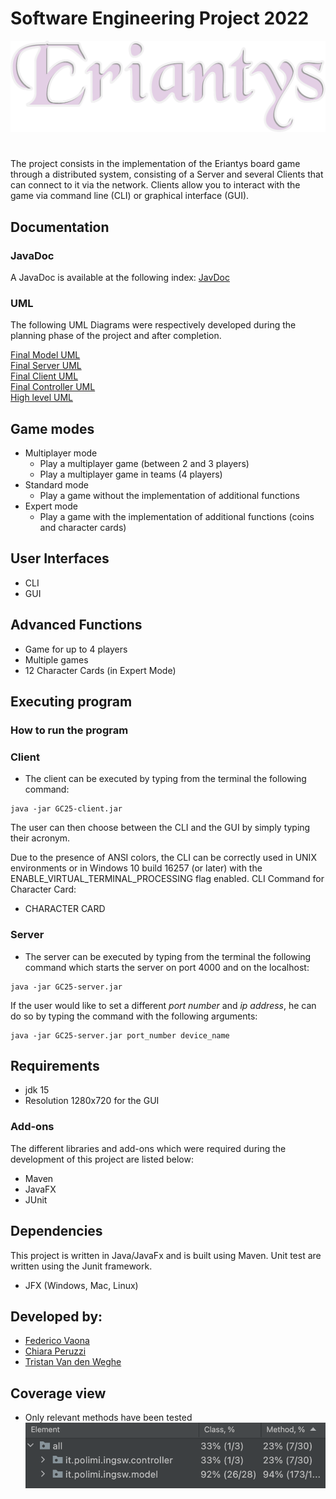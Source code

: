 # Software Engineering Project 2022 


![alt text](src/main/resources/images/Logo_Eriantys.png)
#

The project consists in the implementation of the Eriantys board game through a distributed system, consisting of a Server and several Clients that can connect to it via the network. Clients allow you to interact with the game via command line (CLI) or graphical interface (GUI).
## Documentation

### JavaDoc
A JavaDoc is available at the following index:
[JavDoc](deliverables/JavaDoc)

### UML
The following UML Diagrams were respectively developed during the planning phase of the project and after completion.

[Final Model UML](deliverables/UML/model_initialUML.jpg)     
[Final Server UML](deliverables/UML/Server_finalUML.jpg)    
[Final Client UML](deliverables/UML/Client_finalUML.jpg)  
[Final Controller UML](deliverables/UML/Controller_finalUML.jpg)  
[High level UML](deliverables/UML/ingsw.png)

## Game modes
* Multiplayer mode
    * Play a multiplayer game (between 2 and 3 players)
    * Play a multiplayer game in teams (4 players)
* Standard mode
    * Play a game without the implementation of additional functions
* Expert mode
    * Play a game with the implementation of additional functions (coins and character cards)
  

## User Interfaces
* CLI
* GUI

## Advanced Functions

* Game for up to 4 players
* Multiple games
* 12 Character Cards (in Expert Mode)

## Executing program

### How to run the program

### Client
* The client can be executed by typing from the terminal the following command:
```
java -jar GC25-client.jar
```
The user can then choose between the CLI and the GUI by simply typing their acronym.

Due to the presence of ANSI colors, the CLI can be correctly used in UNIX environments or in Windows 10 build 16257 (or later) with the ENABLE_VIRTUAL_TERMINAL_PROCESSING flag enabled.
CLI Command for Character Card: 
- CHARACTER CARD 

### Server
* The server can be executed by typing from the terminal the following command which starts the server on port 4000 and on the localhost:
```
java -jar GC25-server.jar
```
If the user would like to set a different _port number_ and _ip address_, he can do so by typing the command with the following arguments:
```
java -jar GC25-server.jar port_number device_name
```

## Requirements
* jdk 15
* Resolution 1280x720 for the GUI 

### Add-ons
The different libraries and add-ons which were required during the development of this project are listed below:
- Maven
- JavaFX
- JUnit


## Dependencies
This project is written in Java/JavaFx and is built using Maven. Unit test are written using the Junit framework.
* JFX (Windows, Mac, Linux)

## Developed by:

* [Federico Vaona](https://github.com/Federicovaona)
* [Chiara Peruzzi](https://github.com/pchiara)
* [Tristan Van den Weghe](https://github.com/Trito99)

## Coverage view

* Only relevant methods have been tested
  ![corevage image](deliverables/Images/coverage_test.jpg "coverage")





